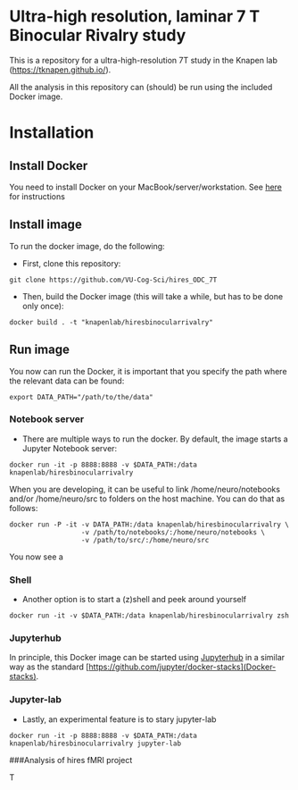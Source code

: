 # Ultra-high resolution, laminar 7 T Binocular Rivalry study

This is a repository for a ultra-high-resolution 7T study in the Knapen lab (https://tknapen.github.io/).

All the analysis in this repository can (should) be run using the included Docker image.


# Installation
## Install Docker
You need to install Docker on your MacBook/server/workstation. See [here](https://www.docker.com/get-docker) for instructions

## Install image
To run the docker image, do the following:
 * First, clone this repository:

```
git clone https://github.com/VU-Cog-Sci/hires_ODC_7T
```

 * Then, build the Docker image (this will take a while, but has to be done only once):
```
docker build . -t "knapenlab/hiresbinocularrivalry"
```

## Run image
You now can run the Docker, it is important that you specify the path where the relevant
data can be found: 

```
export DATA_PATH="/path/to/the/data"
```

### Notebook server
 * There are multiple ways to run the docker. By default, the image starts a Jupyter Notebook server:

```
docker run -it -p 8888:8888 -v $DATA_PATH:/data knapenlab/hiresbinocularrivalry
```

When you are developing, it can be useful to link /home/neuro/notebooks and/or /home/neuro/src to folders on the host machine. You can do that as follows:

```
docker run -P -it -v DATA_PATH:/data knapenlab/hiresbinocularrivalry \
                  -v /path/to/notebooks/:/home/neuro/notebooks \
                  -v /path/to/src/:/home/neuro/src
```


You now see a 
### Shell

  * Another option is to start a (z)shell and peek around yourself
```
docker run -it -v $DATA_PATH:/data knapenlab/hiresbinocularrivalry zsh
```

### Jupyterhub
In principle, this Docker image can be started using [Jupyterhub](https://github.com/jupyterhub/jupyterhub)
in a similar way as the standard [https://github.com/jupyter/docker-stacks](Docker-stacks).

### Jupyter-lab 
  * Lastly, an experimental feature is to stary jupyter-lab
```
docker run -it -p 8888:8888 -v $DATA_PATH:/data knapenlab/hiresbinocularrivalry jupyter-lab
```

###Analysis of hires fMRI project

T
